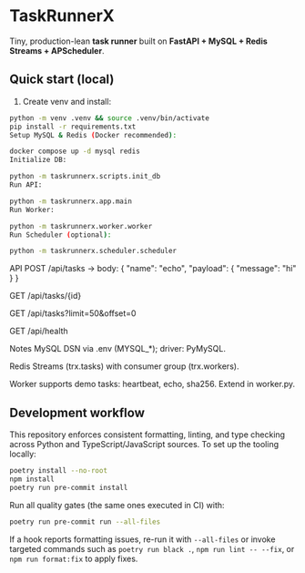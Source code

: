 # TaskRunnerX

Tiny, production-lean **task runner** built on **FastAPI + MySQL + Redis Streams + APScheduler**.

## Quick start (local)

1. Create venv and install:

```bash
python -m venv .venv && source .venv/bin/activate
pip install -r requirements.txt
Setup MySQL & Redis (Docker recommended):

docker compose up -d mysql redis
Initialize DB:

python -m taskrunnerx.scripts.init_db
Run API:

python -m taskrunnerx.app.main
Run Worker:

python -m taskrunnerx.worker.worker
Run Scheduler (optional):

python -m taskrunnerx.scheduler.scheduler
```

API
POST /api/tasks → body: { "name": "echo", "payload": { "message": "hi" } }

GET /api/tasks/{id}

GET /api/tasks?limit=50&offset=0

GET /api/health

Notes
MySQL DSN via .env (MYSQL\_\*); driver: PyMySQL.

Redis Streams (trx.tasks) with consumer group (trx.workers).

Worker supports demo tasks: heartbeat, echo, sha256. Extend in worker.py.

## Development workflow

This repository enforces consistent formatting, linting, and type checking across Python and
TypeScript/JavaScript sources. To set up the tooling locally:

```bash
poetry install --no-root
npm install
poetry run pre-commit install
```

Run all quality gates (the same ones executed in CI) with:

```bash
poetry run pre-commit run --all-files
```

If a hook reports formatting issues, re-run it with `--all-files` or invoke targeted commands such as
`poetry run black .`, `npm run lint -- --fix`, or `npm run format:fix` to apply fixes.
